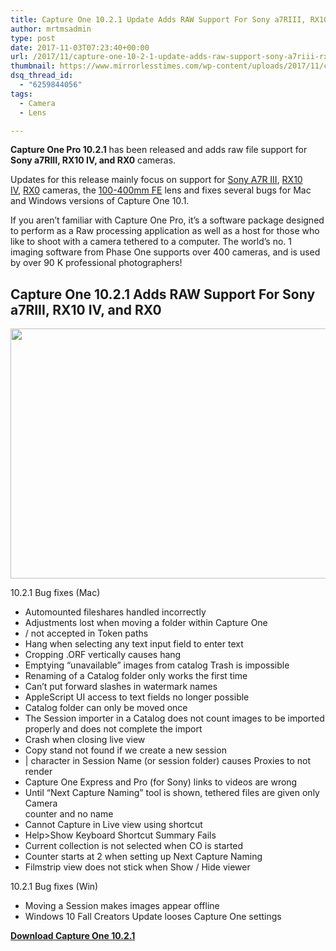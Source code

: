```yaml
---
title: Capture One 10.2.1 Update Adds RAW Support For Sony a7RIII, RX10 IV, and RX0
author: mrtmsadmin
type: post
date: 2017-11-03T07:23:40+00:00
url: /2017/11/capture-one-10-2-1-update-adds-raw-support-sony-a7riii-rx10-iv-rx0/
thumbnail: https://www.mirrorlesstimes.com/wp-content/uploads/2017/11/capture-one-10-2-1-update-adds-raw-support-sony-a7riii-rx10-iv-rx0-750x550.jpg
dsq_thread_id:
  - "6259844056"
tags:
  - Camera
  - Lens

---
```

**Capture One Pro 10.2.1** has been released and adds raw file support for **Sony a7RIII, RX10 IV, and RX0** cameras.

Updates for this release mainly focus on support for <a href="https://www.mirrorlesstimes.com/tags/sony-a7r-iii/" target="_blank" rel="noopener">Sony A7R III</a>, <a href="https://www.dailycameranews.com/2017/09/sony-rx10-iv/" target="_blank" rel="noopener">RX10 IV</a>, [RX0][1] cameras, the [100-400mm FE][2] lens and fixes several bugs for Mac and Windows versions of Capture One 10.1.

If you aren’t familiar with Capture One Pro, it’s a software package designed to perform as a Raw processing application as well as a host for those who like to shoot with a camera tethered to a computer. The world’s no. 1 imaging software from Phase One supports over 400 cameras, and is used by over 90 K professional photographers!<!--more-->

## Capture One 10.2.1 Adds RAW Support For Sony a7RIII, RX10 IV, and RX0

[<img class="aligncenter size-full wp-image-1377" src="https://i0.wp.com/www.mirrorlesstimes.com/wp-content/uploads/2017/11/capture-one-10-2-1-update-adds-raw-support-sony-a7riii-rx10-iv-rx0.jpg?resize=600%2C400&#038;ssl=1" alt="" width="600" height="400" srcset="https://i0.wp.com/www.mirrorlesstimes.com/wp-content/uploads/2017/11/capture-one-10-2-1-update-adds-raw-support-sony-a7riii-rx10-iv-rx0.jpg?w=900&ssl=1 900w, https://i0.wp.com/www.mirrorlesstimes.com/wp-content/uploads/2017/11/capture-one-10-2-1-update-adds-raw-support-sony-a7riii-rx10-iv-rx0.jpg?resize=300%2C200&ssl=1 300w, https://i0.wp.com/www.mirrorlesstimes.com/wp-content/uploads/2017/11/capture-one-10-2-1-update-adds-raw-support-sony-a7riii-rx10-iv-rx0.jpg?resize=768%2C512&ssl=1 768w, https://i0.wp.com/www.mirrorlesstimes.com/wp-content/uploads/2017/11/capture-one-10-2-1-update-adds-raw-support-sony-a7riii-rx10-iv-rx0.jpg?resize=180%2C120&ssl=1 180w, https://i0.wp.com/www.mirrorlesstimes.com/wp-content/uploads/2017/11/capture-one-10-2-1-update-adds-raw-support-sony-a7riii-rx10-iv-rx0.jpg?resize=75%2C50&ssl=1 75w, https://i0.wp.com/www.mirrorlesstimes.com/wp-content/uploads/2017/11/capture-one-10-2-1-update-adds-raw-support-sony-a7riii-rx10-iv-rx0.jpg?resize=700%2C467&ssl=1 700w" sizes="(max-width: 600px) 100vw, 600px" data-recalc-dims="1" />][3]

10.2.1 Bug fixes (Mac)

  * Automounted fileshares handled incorrectly
  * Adjustments lost when moving a folder within Capture One
  * / not accepted in Token paths
  * Hang when selecting any text input field to enter text
  * Cropping .ORF vertically causes hang
  * Emptying “unavailable” images from catalog Trash is impossible
  * Renaming of a Catalog folder only works the first time
  * Can’t put forward slashes in watermark names
  * AppleScript UI access to text fields no longer possible
  * Catalog folder can only be moved once
  * The Session importer in a Catalog does not count images to be imported properly and does not complete the import
  * Crash when closing live view
  * Copy stand not found if we create a new session
  * | character in Session Name (or session folder) causes Proxies to not render
  * Capture One Express and Pro (for Sony) links to videos are wrong
  * Until “Next Capture Naming” tool is shown, tethered files are given only Camera  
    counter and no name
  * Cannot Capture in Live view using shortcut
  * Help>Show Keyboard Shortcut Summary Fails
  * Current collection is not selected when CO is started
  * Counter starts at 2 when setting up Next Capture Naming
  * Filmstrip view does not stick when Show / Hide viewer

10.2.1 Bug fixes (Win)

  * Moving a Session makes images appear offline
  * Windows 10 Fall Creators Update looses Capture One settings

**[Download Capture One 10.2.1][4]**

 [1]: https://www.dailycameranews.com/2017/08/sony-rx0/
 [2]: https://www.mirrorlesstimes.com/2017/04/sony-fe-100-400mm-f4-5-5-6-gm-oss-lens/
 [3]: https://i0.wp.com/www.mirrorlesstimes.com/wp-content/uploads/2017/11/capture-one-10-2-1-update-adds-raw-support-sony-a7riii-rx10-iv-rx0.jpg?ssl=1
 [4]: https://www.phaseone.com/en/Download.aspx